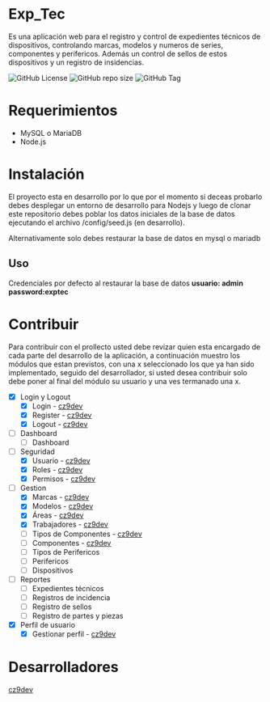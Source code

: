 # Exp_Tec
Es una aplicación web para el registro y control de expedientes técnicos de dispositivos, controlando marcas, modelos y numeros de series, componentes y perifericos. Además un control de sellos de estos dispositivos y un registro de insidencias.

![GitHub License](https://img.shields.io/github/license/cz9dev/exp_tec)
![GitHub repo size](https://img.shields.io/github/repo-size/cz9dev/exp_tec)
![GitHub Tag](https://img.shields.io/github/v/tag/cz9dev/exp_tec)

# Requerimientos
- MySQL o MariaDB
- Node.js

# Instalación
El proyecto esta en desarrollo por lo que por el momento si deceas probarlo debes desplegar un entorno de desarrollo para Nodejs y luego de clonar este repositorio debes poblar los datos iniciales de la base de datos ejecutando el archivo /config/seed.js (en desarrollo).

Alternativamente solo debes restaurar la base de datos en mysql o mariadb

## Uso
Credenciales por defecto al restaurar la base de datos
**usuario: admin**
**password:exptec** 

# Contribuir
Para contribuir con el prollecto usted debe revizar quien esta encargado de cada parte del desarrollo de la aplicación, a continuación muestro los módulos que estan previstos, con una x seleccionado los que ya han sido implementado, seguido del desarrollador, si usted desea contribuir solo debe poner al final del módulo su usuario y una ves termanado una x.

- [x] Login y Logout
    - [x] Login - [cz9dev](https://github.com/cz9dev)
    - [x] Register - [cz9dev](https://github.com/cz9dev)
    - [x] Logout - [cz9dev](https://github.com/cz9dev)
- [ ] Dashboard
    - [ ] Dashboard
- [ ] Seguridad
    - [x] Usuario - [cz9dev](https://github.com/cz9dev)
    - [x] Roles - [cz9dev](https://github.com/cz9dev)
    - [X] Permisos - [cz9dev](https://github.com/cz9dev)
- [ ] Gestion
    - [X] Marcas - [cz9dev](https://github.com/cz9dev)
    - [X] Modelos - [cz9dev](https://github.com/cz9dev)
    - [X] Áreas - [cz9dev](https://github.com/cz9dev)
    - [X] Trabajadores - [cz9dev](https://github.com/cz9dev)
    - [ ] Tipos de Componentes - [cz9dev](https://github.com/cz9dev)
    - [ ] Componentes - [cz9dev](https://github.com/cz9dev)
    - [ ] Tipos de Perifericos
    - [ ] Perifericos
    - [ ] Dispositivos

- [ ] Reportes
    - [ ] Expedientes técnicos
    - [ ] Registros de incidencia    
    - [ ] Registro de sellos
    - [ ] Registro de partes y piezas

- [x] Perfil de usuario
    - [x] Gestionar perfil - [cz9dev](https://github.com/cz9dev)

# Desarrolladores
[cz9dev](https://github.com/cz9dev)